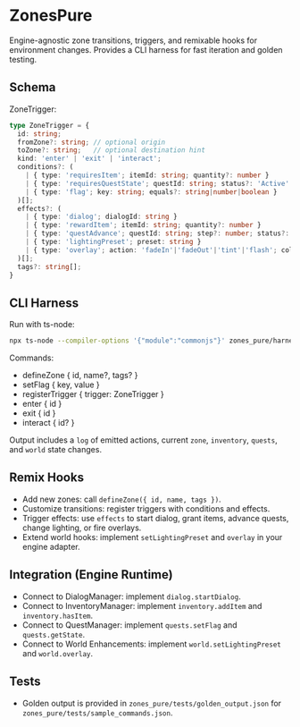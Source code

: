 # ZonesPure

Engine-agnostic zone transitions, triggers, and remixable hooks for environment changes. Provides a CLI harness for fast iteration and golden testing.

## Schema

ZoneTrigger:

```ts
type ZoneTrigger = {
  id: string;
  fromZone?: string; // optional origin
  toZone?: string;   // optional destination hint
  kind: 'enter' | 'exit' | 'interact';
  conditions?: (
    | { type: 'requiresItem'; itemId: string; quantity?: number }
    | { type: 'requiresQuestState'; questId: string; status?: 'Active'|'Completed'|'Failed'; minStep?: number }
    | { type: 'flag'; key: string; equals?: string|number|boolean }
  )[];
  effects?: (
    | { type: 'dialog'; dialogId: string }
    | { type: 'rewardItem'; itemId: string; quantity?: number }
    | { type: 'questAdvance'; questId: string; step?: number; status?: 'Active'|'Completed'|'Failed' }
    | { type: 'lightingPreset'; preset: string }
    | { type: 'overlay'; action: 'fadeIn'|'fadeOut'|'tint'|'flash'; color?: string; duration?: number }
  )[];
  tags?: string[];
}
```

## CLI Harness

Run with ts-node:

```bash
npx ts-node --compiler-options '{"module":"commonjs"}' zones_pure/harness.ts zones_pure/tests/sample_commands.json
```

Commands:

- defineZone { id, name?, tags? }
- setFlag { key, value }
- registerTrigger { trigger: ZoneTrigger }
- enter { id }
- exit { id }
- interact { id? }

Output includes a `log` of emitted actions, current `zone`, `inventory`, `quests`, and `world` state changes.

## Remix Hooks

- Add new zones: call `defineZone({ id, name, tags })`.
- Customize transitions: register triggers with conditions and effects.
- Trigger effects: use `effects` to start dialog, grant items, advance quests, change lighting, or fire overlays.
- Extend world hooks: implement `setLightingPreset` and `overlay` in your engine adapter.

## Integration (Engine Runtime)

- Connect to DialogManager: implement `dialog.startDialog`.
- Connect to InventoryManager: implement `inventory.addItem` and `inventory.hasItem`.
- Connect to QuestManager: implement `quests.setFlag` and `quests.getState`.
- Connect to World Enhancements: implement `world.setLightingPreset` and `world.overlay`.

## Tests

- Golden output is provided in `zones_pure/tests/golden_output.json` for `zones_pure/tests/sample_commands.json`.

